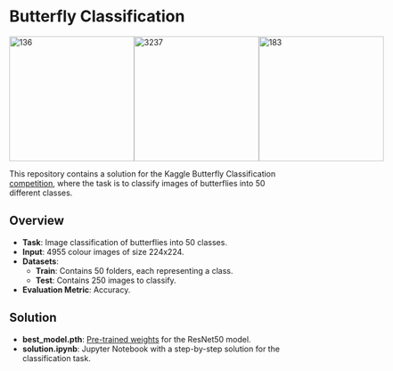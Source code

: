 # Butterfly Classification

<div style="display: flex; width: 100%;">
    <img style="width: 224px; height: 224px;" alt="136" src="https://github.com/user-attachments/assets/1f28fb9c-2d55-4ab1-a2dc-ff6388709208" />
    <img style="width: 224px; height: 224px;" alt="3237" src="https://github.com/user-attachments/assets/04cb4869-6652-4b72-a714-ef7cdae0f582" />
    <img style="width: 224px; height: 224px;" alt="183" src="https://github.com/user-attachments/assets/76ac22cc-53e2-4657-9293-3de04ac1ebd6" />
</div>

This repository contains a solution for the Kaggle Butterfly Classification [competition](https://www.kaggle.com/competitions/butterflies-classification/overview), where the task is to classify images of butterflies into 50 different classes.


## Overview

- **Task**: Image classification of butterflies into 50 classes.
- **Input**: 4955 colour images of size 224x224.
- **Datasets**:
  - **Train**: Contains 50 folders, each representing a class.
  - **Test**: Contains 250 images to classify.
- **Evaluation Metric**: Accuracy.

## Solution

- **best_model.pth**: [Pre-trained weights](https://mega.nz/file/T6AhmRrS#NsSYdKXo5p9Pk1lT3tMrNeV66eehGhVx-2Wj3WG3zHA) for the ResNet50 model.
- **solution.ipynb**: Jupyter Notebook with a step-by-step solution for the classification task.
